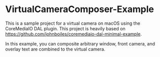 # VirtualCameraComposer-Example

This is a sample project for a virtual camera on macOS using the CoreMediaIO DAL plugin.
This project is heavily based on https://github.com/johnboiles/coremediaio-dal-minimal-example.

In this example, you can composite arbitrary window, front camera, and overlay text are combined to the virtual camera.
